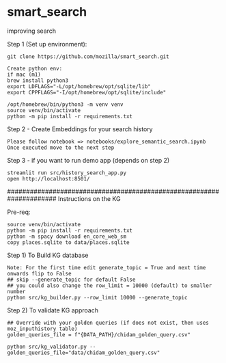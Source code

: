 # smart_search
improving search


Step 1 (Set up environment):
```
git clone https://github.com/mozilla/smart_search.git

Create python env:
if mac (m1)
brew install python3
export LDFLAGS="-L/opt/homebrew/opt/sqlite/lib"
export CPPFLAGS="-I/opt/homebrew/opt/sqlite/include"

/opt/homebrew/bin/python3 -m venv venv
source venv/bin/activate 
python -m pip install -r requirements.txt
```

Step 2 - Create Embeddings for your search history
```
Please follow notebook => notebooks/explore_semantic_search.ipynb
Once executed move to the next step
```

Step 3 - if you want to run demo app (depends on step 2)
```
streamlit run src/history_search_app.py
open http://localhost:8501/
```

#####################################################################
Instructions on the KG 

Pre-req:
```
source venv/bin/activate
python -m pip install -r requirements.txt
python -m spacy download en_core_web_sm
copy places.sqlite to data/places.sqlite
```

Step 1) To Build KG database
```
Note: For the first time edit generate_topic = True and next time onwards flip to False
## skip --generate_topic for default False
## you could also change the row_limit = 10000 (default) to smaller number 
python src/kg_builder.py --row_limit 10000 --generate_topic
```

Step 2) To validate KG approach
```
## Override with your golden queries (if does not exist, then uses moz_inputhistory table)
golden_queries_file = f"{DATA_PATH}/chidam_golden_query.csv"

python src/kg_validator.py --golden_queries_file="data/chidam_golden_query.csv"
```
